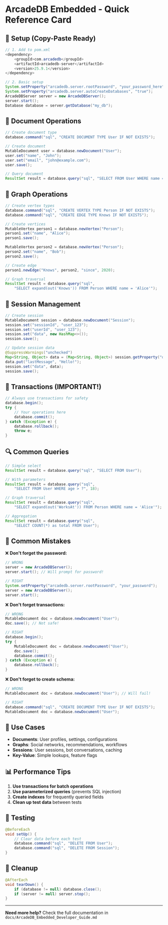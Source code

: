 # ArcadeDB Embedded - Quick Reference Card

## 🚀 Setup (Copy-Paste Ready)

```java
// 1. Add to pom.xml
<dependency>
    <groupId>com.arcadedb</groupId>
    <artifactId>arcadedb-server</artifactId>
    <version>25.9.1</version>
</dependency>

// 2. Basic setup
System.setProperty("arcadedb.server.rootPassword", "your_password_here");
System.setProperty("arcadedb.server.autoCreateDatabases", "true");
ArcadeDBServer server = new ArcadeDBServer();
server.start();
Database database = server.getDatabase("my_db");
```

## 📄 Document Operations

```java
// Create document type
database.command("sql", "CREATE DOCUMENT TYPE User IF NOT EXISTS");

// Create document
MutableDocument user = database.newDocument("User");
user.set("name", "John");
user.set("email", "john@example.com");
user.save();

// Query document
ResultSet result = database.query("sql", "SELECT FROM User WHERE name = 'John'");
```

## 🔗 Graph Operations

```java
// Create vertex types
database.command("sql", "CREATE VERTEX TYPE Person IF NOT EXISTS");
database.command("sql", "CREATE EDGE TYPE Knows IF NOT EXISTS");

// Create vertices
MutableVertex person1 = database.newVertex("Person");
person1.set("name", "Alice");
person1.save();

MutableVertex person2 = database.newVertex("Person");
person2.set("name", "Bob");
person2.save();

// Create edge
person1.newEdge("Knows", person2, "since", 2020);

// Graph traversal
ResultSet result = database.query("sql", 
    "SELECT expand(out('Knows')) FROM Person WHERE name = 'Alice'");
```

## 🔐 Session Management

```java
// Create session
MutableDocument session = database.newDocument("Session");
session.set("sessionId", "user_123");
session.set("userId", "user_123");
session.set("data", new HashMap<>());
session.save();

// Update session data
@SuppressWarnings("unchecked")
Map<String, Object> data = (Map<String, Object>) session.getProperty("data");
data.put("lastMessage", "Hello!");
session.set("data", data);
session.save();
```

## 🔄 Transactions (IMPORTANT!)

```java
// Always use transactions for safety
database.begin();
try {
    // Your operations here
    database.commit();
} catch (Exception e) {
    database.rollback();
    throw e;
}
```

## 🔍 Common Queries

```java
// Simple select
ResultSet result = database.query("sql", "SELECT FROM User");

// With parameters
ResultSet result = database.query("sql", 
    "SELECT FROM User WHERE age > ?", 18);

// Graph traversal
ResultSet result = database.query("sql", 
    "SELECT expand(out('WorksAt')) FROM Person WHERE name = 'Alice'");

// Aggregation
ResultSet result = database.query("sql", 
    "SELECT COUNT(*) as total FROM User");
```

## 🚨 Common Mistakes

❌ **Don't forget the password:**
```java
// WRONG
server = new ArcadeDBServer();
server.start(); // Will prompt for password!

// RIGHT
System.setProperty("arcadedb.server.rootPassword", "your_password");
server = new ArcadeDBServer();
server.start();
```

❌ **Don't forget transactions:**
```java
// WRONG
MutableDocument doc = database.newDocument("User");
doc.save(); // Not safe!

// RIGHT
database.begin();
try {
    MutableDocument doc = database.newDocument("User");
    doc.save();
    database.commit();
} catch (Exception e) {
    database.rollback();
}
```

❌ **Don't forget to create schema:**
```java
// WRONG
MutableDocument doc = database.newDocument("User"); // Will fail!

// RIGHT
database.command("sql", "CREATE DOCUMENT TYPE User IF NOT EXISTS");
MutableDocument doc = database.newDocument("User");
```

## 🎯 Use Cases

- **Documents**: User profiles, settings, configurations
- **Graphs**: Social networks, recommendations, workflows
- **Sessions**: User sessions, bot conversations, caching
- **Key-Value**: Simple lookups, feature flags

## 📊 Performance Tips

1. **Use transactions for batch operations**
2. **Use parameterized queries** (prevents SQL injection)
3. **Create indexes** for frequently queried fields
4. **Clean up test data** between tests

## 🧪 Testing

```java
@BeforeEach
void setUp() {
    // Clear data before each test
    database.command("sql", "DELETE FROM User");
    database.command("sql", "DELETE FROM Session");
}
```

## 🛑 Cleanup

```java
@AfterEach
void tearDown() {
    if (database != null) database.close();
    if (server != null) server.stop();
}
```

---

**Need more help?** Check the full documentation in `docs/ArcadeDB_Embedded_Developer_Guide.md`

